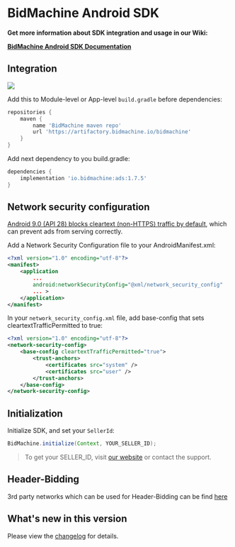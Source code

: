 # BidMachine Android SDK

__Get more information about SDK integration and usage in our Wiki:__

__[BidMachine Android SDK Documentation](https://docs.bidmachine.io/docs/in-house-mediation)__

## Integration
[<img src="https://img.shields.io/badge/SDK%20version-1.7.5-brightgreen">](https://artifactory.bidmachine.io/bidmachine/io/bidmachine/ads/)

Add this to Module-level or App-level `build.gradle` before dependencies:

```groovy
repositories {
    maven {
        name 'BidMachine maven repo'
        url 'https://artifactory.bidmachine.io/bidmachine'
    }
}
```

Add next dependency to you build.gradle:

```groovy
dependencies {
    implementation 'io.bidmachine:ads:1.7.5'
}
```

## Network security configuration

[Android 9.0 (API 28) blocks cleartext (non-HTTPS) traffic by default](https://developer.android.com/training/articles/security-config), which can prevent ads from serving correctly.

Add a Network Security Configuration file to your AndroidManifest.xml:

```xml
<?xml version="1.0" encoding="utf-8"?>
<manifest>
    <application
        ...
        android:networkSecurityConfig="@xml/network_security_config"
        ... >
    </application>
</manifest>
```

In your `network_security_config.xml` file, add base-config that sets cleartextTrafficPermitted to true:

```xml
<?xml version="1.0" encoding="utf-8"?>
<network-security-config>
    <base-config cleartextTrafficPermitted="true">
        <trust-anchors>
            <certificates src="system" />
            <certificates src="user" />
        </trust-anchors>
    </base-config>
</network-security-config>
```

## Initialization

Initialize SDK, and set your `SellerId`:

```java
BidMachine.initialize(Context, YOUR_SELLER_ID);
```

> To get your SELLER_ID, visit [our website](https://bidmachine.io/) or contact the support.

## Header-Bidding

3rd party networks which can be used for Header-Bidding can be find [here](adapters)

## What's new in this version

Please view the [changelog](CHANGELOG.md) for details.